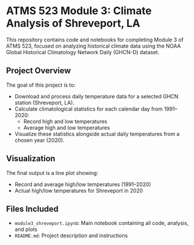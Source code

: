# ATMS 523 Module 3: Climate Analysis of Shreveport, LA

This repository contains code and notebooks for completing Module 3 of ATMS 523, focused on analyzing historical climate data using the NOAA Global Historical Climatology Network Daily (GHCN-D) dataset.

## Project Overview

The goal of this project is to:
- Download and process daily temperature data for a selected GHCN station (Shreveport, LA).
- Calculate climatological statistics for each calendar day from 1991–2020:
  - Record high and low temperatures
  - Average high and low temperatures
- Visualize these statistics alongside actual daily temperatures from a chosen year (2020).

## Visualization

The final output is a line plot showing:
- Record and average high/low temperatures (1991–2020)
- Actual high/low temperatures for Shreveport in 2020

## Files Included

- `module3_shreveport.ipynb`: Main notebook containing all code, analysis, and plots
- `README.md`: Project description and instructions



